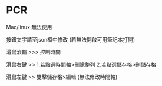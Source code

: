 # PCR 

Mac/linux 無法使用

按鈕文字請至json檔中修改 (若無法開啟可用筆記本打開)

滑鼠滾輪 >>>  控制時間

滑鼠右鍵 >>   1.若點選時間軸>刪除整列   2.若點選儲存格>刪儲存格

滑鼠左鍵 >>   雙擊儲存格>編輯 (無法修改時間軸)  
